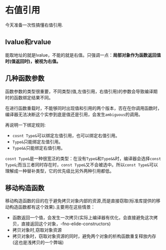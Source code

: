 # 右值引用

今天准备一次性搞懂右值引用.

## lvalue和rvalue
能取地址的就是lvalue，不能的就是右值。只强调一点：**局部对象作为函数返回值时(值返回时)，被视为右值。**

## 几种函数参数

函数参数的类型很重要，不同类型(值,左值引用，右值引用)的参数会导致编译期时的函数绑定结果不同。

在进行函数重载时，不能够同时出现值和引用的两个版本，否在在你调用函数时，编译器无法决断这个实参到底是值还是引用，会发生```ambiguous```的调用。

再说明一下绑定规则:
- ```cosnt Type&```可以绑定左值引用，也可以绑定右值引用。
- ```Type&```只能绑定左值引用。
- ```Type&&```只能绑定右值引用。

```cosnt Type&```是一种很宽泛的类型：在没有```Type&```和```Type&&```时，编译器会选择```const Type&```;而当三者同时存在时，```const Type&```又不会被选中。所以```const Type&```可以理解成一种替补类型，它的优先级比另外两种引用都低。


## 移动构造函数
移动构造函数的目的在于避免拷贝对象内部的资源,而是直接窃取(标准库提供的移动构造函数都有这个效果).主要用在这些情景：
* 函数返回一个值，会发生一次拷贝(实际上编译器有优化，会直接避免这次拷贝，直接返回这个对象，-fno-elide-constructors)
* 拷贝对象时,窃取对象资源
* 拷贝对象时，窃取对象资源的同时，避免两个对象的析构函数重复释放内存(这也是浅拷贝的一个弊端)
